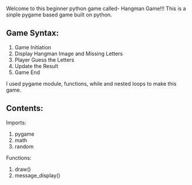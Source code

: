 Welcome to this beginner python game called- Hangman Game!!!
This is a sinple pygame based game built on python.

## Game Syntax:
1. Game Initiation
2. Display Hangman Image and Missing Letters
3. Player Guess the Letters
4. Update the Result
5. Game End

I used pygame module, functions, while and nested loops to make this game.

## Contents:

Imports:
1. pygame
2. math
3. random

Functions:
1. draw()
2. message_display()

